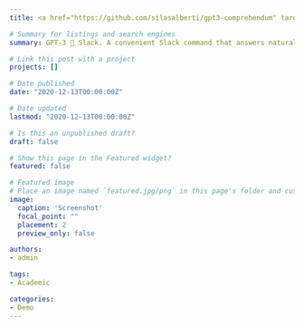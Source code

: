 ```yaml
---
title: <a href="https://github.com/silasalberti/gpt3-comprehendum" target="_blank">Comprehendum</a>

# Summary for listings and search engines
summary: GPT-3 🔁 Slack. A convenient Slack command that answers natural questions about a set of documents, e.g. legal & compliance, using GPT-3. <a href="https://github.com/silasalberti/gpt3-comprehendum" target="_blank">Code on Github</a>.

# Link this post with a project
projects: []

# Date published
date: "2020-12-13T00:00:00Z"

# Date updated
lastmod: "2020-12-13T00:00:00Z"

# Is this an unpublished draft?
draft: false

# Show this page in the Featured widget?
featured: false

# Featured image
# Place an image named `featured.jpg/png` in this page's folder and customize its options here.
image:
  caption: 'Screenshot'
  focal_point: ""
  placement: 2
  preview_only: false

authors:
- admin

tags:
- Academic

categories:
- Demo
---
```

